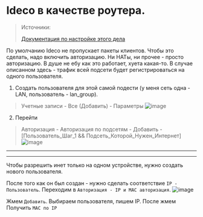 # Ideco в качестве роутера.

> Источники:
>
> [Документация по настройке этого дела ](https://docs.ideco.dev/settings/users/authorization/authorization-by-subnet)

По умолчанию Ideco не пропускает пакеты клиентов. Чтобы это сделать, надо включить авторизацию. Ни НАТы, ни прочее - просто авторизацию. В душе не ебу как это работает, хуета какая-то. В случае описанном здесь - трафик всей подсети будет регистрироваться на одного пользователя.

1. Создать пользователя для этой самой подести (у меня сеть одна - LAN, пользователь - lan_group).
> Учетные записи - Все (Добавить) - Параметры
![image](https://github.com/user-attachments/assets/4a2764b0-6446-4502-89b2-5080a4c97362)

2. Перейти
> Авторизация - Авторизация по подсетям - Добавить - [Пользователь_Шаг_1 && Подсеть_Которой_Нужен_Интернет]
![image](https://github.com/user-attachments/assets/3be92a41-5e15-409a-bf28-72d6a04d1476)

---
---

Чтобы разрешить инет только на одном устройстве, нужно создать нового пользователя.

После того как он был создан - нужно сделать соответствие `IP - Пользователь`. Переходим в `Авторизация - IP и MAC авторизация`.
![image](https://github.com/user-attachments/assets/0c2d202d-22c4-43ff-82df-235ede120737)

Жмем `Добавить`. Выбираем пользователя, пишем IP. После жмем Получить `MAC по IP`
